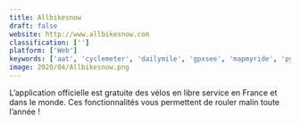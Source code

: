 ```yaml
---
title: Allbikesnow
draft: false 
website: http://www.allbikesnow.com
classification: ['']
platform: ['Web']
keywords: ['aat', 'cyclemeter', 'dailymile', 'gpxsee', 'mapmyride', 'pytrainer', 'ride_with_gps', 'run_on_earth', 'runbit', 'sportypal', 'strava', 'turtle_sport']
image: 2020/04/Allbikesnow.png
---
```

L’application officielle est gratuite des vélos en libre service en France et dans le monde. Ces fonctionnalités vous permettent de rouler malin toute l’année !